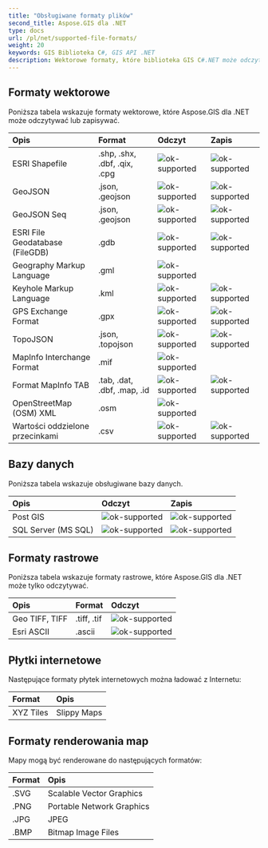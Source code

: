 ```yaml
---
title: "Obsługiwane formaty plików"
second_title: Aspose.GIS dla .NET
type: docs
url: /pl/net/supported-file-formats/
weight: 20
keywords: GIS Biblioteka C#, GIS API .NET
description: Wektorowe formaty, które biblioteka GIS C#.NET może odczytywać lub zapisywać, obejmują ESRI Shapefile, GeoJSON, TopoJSON, Keyhole Markup Language, GPS Exchange Format, OpenStreetMap (OSM) XML i obsługuje formaty plików takie jak .shp, .shx, .dbf, .geojson, .gdb, .gml, .kml, .mif, .osm. 
---
```


## **Formaty wektorowe**
Poniższa tabela wskazuje formaty wektorowe, które Aspose.GIS dla .NET może odczytywać lub zapisywać.

|**Opis**|**Format**|**Odczyt**|**Zapis**|
| :- | :- | :- | :- |
|ESRI Shapefile|.shp, .shx, .dbf, .qix, .cpg|![ok-supported](ok.png)|![ok-supported](ok.png)|
|GeoJSON|.json, .geojson|![ok-supported](ok.png)|![ok-supported](ok.png)|
|GeoJSON Seq|.json, .geojson|![ok-supported](ok.png)|![ok-supported](ok.png)|
|ESRI File Geodatabase (FileGDB)|.gdb|![ok-supported](ok.png)|![ok-supported](ok.png)|
|Geography Markup Language|.gml|![ok-supported](ok.png)| |
|Keyhole Markup Language|.kml|![ok-supported](ok.png)|![ok-supported](ok.png)|
|GPS Exchange Format|.gpx|![ok-supported](ok.png)|![ok-supported](ok.png)|
|TopoJSON|.json, .topojson|![ok-supported](ok.png)|![ok-supported](ok.png)|
|MapInfo Interchange Format|.mif|![ok-supported](ok.png)| |
|Format MapInfo TAB|.tab, .dat, .dbf, .map, .id|![ok-supported](ok.png)|![ok-supported](ok.png)|
|OpenStreetMap (OSM) XML|.osm|![ok-supported](ok.png)| |
|Wartości oddzielone przecinkami|.csv|![ok-supported](ok.png)|![ok-supported](ok.png)|

## **Bazy danych**
Poniższa tabela wskazuje obsługiwane bazy danych.

|**Opis**|**Odczyt**|**Zapis**|
| :- | :- | :- |
|Post GIS|![ok-supported](ok.png)|![ok-supported](ok.png)|
|SQL Server (MS SQL)|![ok-supported](ok.png)|![ok-supported](ok.png)|

## **Formaty rastrowe**
Poniższa tabela wskazuje formaty rastrowe, które Aspose.GIS dla .NET może tylko odczytywać.

|**Opis**|**Format**|**Odczyt**|
| :- | :- | :- |
|Geo TIFF, TIFF|.tiff, .tif|![ok-supported](ok.png)|
|Esri ASCII|.ascii|![ok-supported](ok.png)|

## **Płytki internetowe**
Następujące formaty płytek internetowych można ładować z Internetu:

|**Format**|**Opis**|
| :- | :- |
|XYZ Tiles|Slippy Maps|

## **Formaty renderowania map**
Mapy mogą być renderowane do następujących formatów:

|**Format**|**Opis**|
| :- | :- |
|.SVG|Scalable Vector Graphics|
|.PNG|Portable Network Graphics|
|.JPG|JPEG|
|.BMP|Bitmap Image Files|
